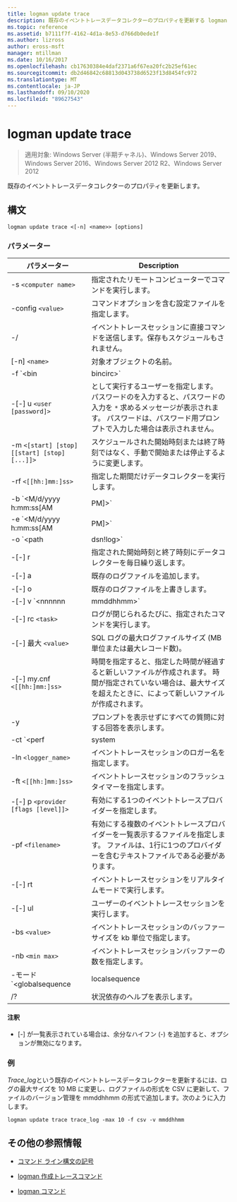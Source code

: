 ```yaml
---
title: logman update trace
description: 既存のイベントトレースデータコレクターのプロパティを更新する logman update トレースコマンドの参照記事です。
ms.topic: reference
ms.assetid: b7111f7f-4162-4d1a-8e53-d766db0ede1f
ms.author: lizross
author: eross-msft
manager: mtillman
ms.date: 10/16/2017
ms.openlocfilehash: cb17630384e4daf2371a6f67ea20fc2b25ef61ec
ms.sourcegitcommit: db2d46842c68813d043738d6523f13d8454fc972
ms.translationtype: MT
ms.contentlocale: ja-JP
ms.lasthandoff: 09/10/2020
ms.locfileid: "89627543"
---
```

# <a name="logman-update-trace"></a>logman update trace

> 適用対象: Windows Server (半期チャネル)、Windows Server 2019、Windows Server 2016、Windows Server 2012 R2、Windows Server 2012

既存のイベントトレースデータコレクターのプロパティを更新します。

## <a name="syntax"></a>構文

```
logman update trace <[-n] <name>> [options]
```

### <a name="parameters"></a>パラメーター

| パラメーター | Description |
| --------- | ----------- |
| -s `<computer name>` | 指定されたリモートコンピューターでコマンドを実行します。 |
| -config `<value>` | コマンドオプションを含む設定ファイルを指定します。 |
| -/ | イベントトレースセッションに直接コマンドを送信します。保存もスケジュールもされません。 |
| [-n] `<name>` | 対象オブジェクトの名前。 |
| -f `<bin|bincirc>` | データコレクターのログの形式を指定します。 |
| -[-] u `<user [password]>` | として実行するユーザーを指定します。 パスワードのを入力すると、パスワードの入力を `*` 求めるメッセージが表示されます。 パスワードは、パスワード用プロンプトで入力した場合は表示されません。 |
| -m `<[start] [stop] [[start] [stop] [...]]>` | スケジュールされた開始時刻または終了時刻ではなく、手動で開始または停止するように変更します。 |
| -rf `<[[hh:]mm:]ss>` | 指定した期間だけデータコレクターを実行します。 |
| -b `<M/d/yyyy h:mm:ss[AM|PM]>` | 指定された時間にデータの収集を開始します。 |
| -e `<M/d/yyyy h:mm:ss[AM|PM]>` | 指定された時間にデータ収集を終了します。 |
| -o `<path|dsn!log>` | SQL データベースの出力ログファイルまたは DSN およびログセット名を指定します。 |
| -[-] r | 指定された開始時刻と終了時刻にデータコレクターを毎日繰り返します。 |
| -[-] a | 既存のログファイルを追加します。 |
| -[-] o | 既存のログファイルを上書きします。 |
| -[-] v `<nnnnnn|mmddhhmm>` | ファイルのバージョン管理情報をログファイル名の末尾にアタッチします。 |
| -[-] rc `<task>` | ログが閉じられるたびに、指定されたコマンドを実行します。 |
| -[-] 最大 `<value>` | SQL ログの最大ログファイルサイズ (MB 単位または最大レコード数)。 |
| -[-] my.cnf `<[[hh:]mm:]ss>` | 時間を指定すると、指定した時間が経過すると新しいファイルが作成されます。 時間が指定されていない場合は、最大サイズを超えたときに、によって新しいファイルが作成されます。 |
| -y | プロンプトを表示せずにすべての質問に対する回答を表示します。 |
| -ct `<perf|system|cycle>` | イベントトレースセッションのクロックの種類を指定します。 |
| -ln `<logger_name>` | イベントトレースセッションのロガー名を指定します。 |
| -ft `<[[hh:]mm:]ss>` | イベントトレースセッションのフラッシュタイマーを指定します。 |
| -[-] p `<provider [flags [level]]>` | 有効にする1つのイベントトレースプロバイダーを指定します。 |
| -pf `<filename>` | 有効にする複数のイベントトレースプロバイダーを一覧表示するファイルを指定します。 ファイルは、1行に1つのプロバイダーを含むテキストファイルである必要があります。 |
| -[-] rt | イベントトレースセッションをリアルタイムモードで実行します。 |
| -[-] ul | ユーザーのイベントトレースセッションを実行します。 |
| -bs `<value>` | イベントトレースセッションのバッファーサイズを kb 単位で指定します。 |
| -nb `<min max>` | イベントトレースセッションバッファーの数を指定します。 |
| -モード `<globalsequence|localsequence|pagedmemory>` | イベントトレースセッションロガーモードを次のように指定します。<ul><li>**Globalsequence** -イベントトレーサーは、イベントを受信したトレースセッションに関係なく、受信したすべてのイベントにシーケンス番号を追加します。</li><li>**Localsequence** -イベントトレーサーが特定のトレースセッションで受信したイベントのシーケンス番号を追加することを指定します。 このオプションを使用すると、すべてのセッションで重複するシーケンス番号が存在する可能性がありますが、各トレースセッション内で一意になります。</li><li>**Pagedmemory** -イベントトレーサーが、既定の非ページメモリプールではなく、ページングされたメモリを内部バッファー割り当てに使用することを指定します。</li></ul> |
| /? | 状況依存のヘルプを表示します。 |

#### <a name="remarks"></a>注釈

- [-] が一覧表示されている場合は、余分なハイフン (-) を追加すると、オプションが無効になります。

### <a name="examples"></a>例

*Trace_log*という既存のイベントトレースデータコレクターを更新するには、ログの最大サイズを 10 MB に変更し、ログファイルの形式を CSV に更新して、ファイルのバージョン管理を mmddhhmm の形式で追加します。次のように入力します。

```
logman update trace trace_log -max 10 -f csv -v mmddhhmm
```

## <a name="additional-references"></a>その他の参照情報

- [コマンド ライン構文の記号](command-line-syntax-key.md)

- [logman 作成トレースコマンド](logman-create-trace.md)

- [logman コマンド](logman.md)
